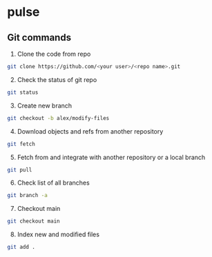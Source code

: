 # pulse


## Git commands

1. Clone the code from repo

```bash
git clone https://github.com/<your user>/<repo name>.git
```

2. Check the status of git repo

```bash
git status
```

3. Create new branch 

```bash
git checkout -b alex/modify-files
```

4. Download objects and refs from another repository

```bash
git fetch
```

5. Fetch from and integrate with another repository or a local branch

```bash
git pull
```

6. Check list of all branches

```bash
git branch -a
```

7. Checkout main

```bash
git checkout main 
```

8. Index new and modified files

```bash
git add .
```
